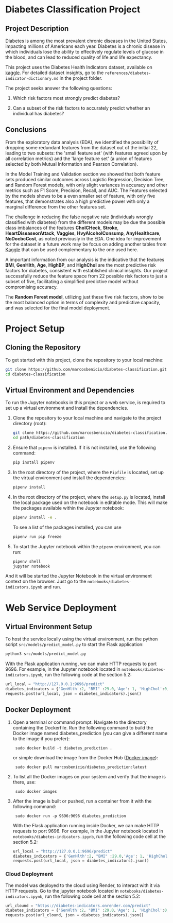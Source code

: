 # **Diabetes Classification Project**

## Project Description

Diabetes is among the most prevalent chronic diseases in the United States, impacting millions of Americans each year. Diabetes is a chronic disease in which individuals lose the ability to effectively regulate levels of glucose in the blood, and can lead to reduced quality of life and life expectancy.

This project uses the Diabetes Health Indicators dataset, available on [kaggle](https://www.kaggle.com/datasets/alexteboul/diabetes-health-indicators-dataset/discussion). For detailed dataset insights, go to the `references/diabetes-indicator-dictionary.md` in the project folder.

The project seeks answer the following questions:

1. Which risk factors most strongly predict diabetes?

2. Can a subset of the risk factors to accurately predict whether an individual has diabetes?
   
## Conclusions

From the exploratory data analysis (EDA), we identified the possibility of dropping some redundant features from the dataset out of the initial 22, leading to two subsets: the 'small feature set' (with features agreed upon by all correlation metrics) and the 'large feature set' (a union of features selected by both Mutual Information and Pearson Correlation).

In the Model Training and Validation section we showed that both feature sets produced similar outcomes across Logistic Regression, Decision Tree, and Random Forest models, with only slight variances in accuracy and other metrics such as F1 Score, Precision, Recall, and AUC. The Features selected by the models shows to be a even smaller set of feature, with only five features, that demonstrates also a high predictive power with only a marginal difference from the other features set.

The challenge in reducing the false negative rate (individuals wrongly classified with diabetes) from the different models may be due the possible class imbalances of the features **CholCHeck**, **Stroke**, **HeartDiseaseorAttack**, **Vaggies**, **HvyAlcoholConsump**,  **AnyHealthcare**, **NoDocbcCost**, as noted previously in the EDA. One idea for improvement for the dataset in a future work may be focus on adding another tables from [Kaggle](https://www.kaggle.com/datasets/alexteboul/diabetes-health-indicators-dataset?select=diabetes_012_health_indicators_BRFSS2015.csv) that can be used complementary to the one used here. 

A important information from our analysis is the indicative that the features **BMI**, **GenHlth**, **Age**, **HighBP**, and **HighChol** are the most predictive risk factors for diabetes, consistent with established clinical insights. Our project successfully reduce the feature space from 22 possible risk factors to just a subset of five, facilitating a simplified predictive model without compromising accuracy. 

The **Random Forest model**, utilizing just these five risk factors, show to be the most balanced option in terms of complexity and predictive capacity, and was selected for the final model deployment.


# **Project Setup**


## Cloning the Repository

To get started with this project, clone the repository to your local machine:

```sh
git clone https://github.com/marcosbenicio/diabetes-classification.git
cd diabetes-classification
```


## Virtual Environment and Dependencies

To run the Jupyter notebooks in this project or a web service, is required to set up a virtual environment and install the dependencies.

1. Clone the repository to your local machine and navigate to the project directory (root):

    ```sh
    git clone https://github.com/marcosbenicio/diabetes-classification.git
    cd path/diabetes-classification
    ```

2. Ensure that `pipenv` is installed. If it is not installed, use the following command:

    ```sh
    pip install pipenv
    ```

3. In the root directory of the project, where the `Pipfile` is located, set up the virtual environment and install the dependencies:

    ```sh
    pipenv install
    ```

4. In the root directory of the project, where the `setup.py` is located, install the local package used on the notebook in editable mode. This will make the packages available within the Jupyter notebook:

    ```sh
    pipenv install -e .
    ```

    To see a list of the packages installed, you can use

    ```sh
    pipenv run pip freeze
    ```


5. To start the Jupyter notebook within the `pipenv` environment, you can run:

    ```sh
    pipenv shell
    jupyter notebook
    ```
    
And it will be started the Jupyter Notebook in the virtual environment context on the browser. Just go to the `notebooks/diabetes-indicators.ipynb` and run.

# **Web Service Deployment**

## Virtual Environment Setup

To host the service locally using the virtual environment, run the python script `src/models/predict_model.py`  to start the Flask application:

```sh
python3 src/models/predict_model.py
```

With the Flask application running, we can make HTTP requests to port 9696. For example, in the Jupyter notebook located in `notebooks/diabetes-indicators.ipynb`, run the following code at the section 5.2:

```python
url_local = "http://127.0.0.1:9696/predict"
diabetes_indicators = {'GenHlth':2, "BMI" :29.0,'Age': 1, 'HighChol':0, 'HighBP':0 }
requests.post(url_local, json = diabetes_indicators).json()
```

## Docker Deployment

1. Open a terminal or command prompt. Navigate to the directory containing the Dockerfile. Run the following command to build the Docker image named diabetes_prediction (you can give a different name to the image if you prefer):

        sudo docker build -t diabetes_prediction .

    or simple download the image from the Docker Hub ([Docker image](https://hub.docker.com/r/marcosbenicio/diabetes_prediction/tags)):

        sudo docker pull marcosbenicio/diabetes_prediction:latest

2. To list all the Docker images on your system and verify that the image is there, use:

        sudo docker images

3. After the image is built or pushed, run a container from it with the following command:

        sudo docker run -p 9696:9696 diabetes_prediction

    With the Flask application running inside Docker, we can make HTTP requests to port 9696. For example, in the Jupyter notebook located in `notebooks/diabetes-indicators.ipynb`, run the following code cell at the section 5.2: 

    ```python
    url_local = "http://127.0.0.1:9696/predict"
    diabetes_indicators = {'GenHlth':2, "BMI" :29.0,'Age': 1, 'HighChol':0, 'HighBP':0 }
    requests.post(url_local, json = diabetes_indicators).json()
    ```

### Cloud Deployment

The model was deployed to the cloud using Render, to interact with it via HTTP requests. Go to the jupyter notebook located in `notebooks/diabetes-indicators.ipynb`, run the following code cell at the section 5.2: 

```python
url_clound = "https://diabetes-indicators.onrender.com/predict"
diabetes_indicators = {'GenHlth':2, "BMI" :29.0,'Age': 1, 'HighChol':0, 'HighBP':0 }
requests.post(url_clound, json = diabetes_indicators).json()
```





